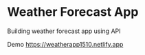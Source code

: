 # Weather Forecast App

Building weather forecast app using API

Demo
https://weatherapp1510.netlify.app
